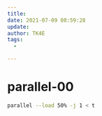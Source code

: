 ```yaml
---
title:
date: 2021-07-09 08:59:28
update:
author: TK4E
tags:
  -

---
```


# parallel-00


```sh
parallel --load 50% -j 1 < t
```
